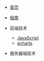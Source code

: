 <!-- docs/_sidebar.md -->
* [首页](README)
* [指南](guide)
* 前端技术
  * [JavaScript](001/JavaScript/)
  * [echarts](001/echarts/)

* 服务器端技术
    


